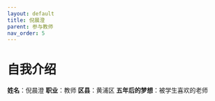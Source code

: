 ```yaml
---
layout: default
title: 倪晨澄
parent: 参与教师
nav_order: 5
---
```


# 自我介绍
**姓名**：倪晨澄
**职业**：教师
**区县**：黄浦区
**五年后的梦想**：被学生喜欢的老师






